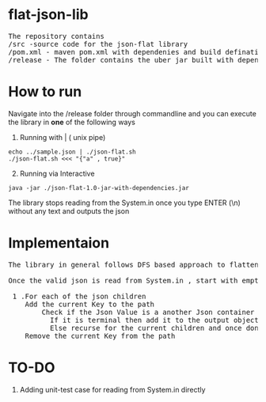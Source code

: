 # flat-json-lib
<pre>
The repository contains
/src -source code for the json-flat library
/pom.xml - maven pom.xml with dependenies and build defination
/release - The folder contains the uber jar built with dependencies along with a helper shell script
</pre>
# How to run

Navigate into the /release folder through commandline and you can execute the library in <b>one</b> of the following ways
1. Running with | ( unix pipe) 
```
echo ../sample.json | ./json-flat.sh 
./json-flat.sh <<< "{"a" , true}"
```
2. Running via Interactive

```
java -jar ./json-flat-1.0-jar-with-dependencies.jar
```
The library stops reading from the System.in once you type ENTER (\n) without any text and outputs the json

# Implementaion

<pre>
The library in general follows DFS based approach to flatten the nested json structure. <br />  
Once the valid json is read from System.in , start with empty path list  <br /> 
 1 .For each of the json children
 	Add the current Key to the path
		Check if the Json Value is a another Json container or terminal node, 
		  If it is terminal then add it to the output object with key as all the elements from the path list seen till now
		  Else recurse for the current children and once done remove
	Remove the current Key from the path
</pre>

# TO-DO
1. Adding  unit-test case for reading from System.in directly
